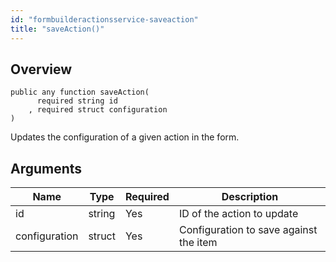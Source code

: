 ```yaml
---
id: "formbuilderactionsservice-saveaction"
title: "saveAction()"
---
```



## Overview




```luceescript
public any function saveAction(
      required string id           
    , required struct configuration
)
```

Updates the configuration of a given action in the form.

## Arguments


<div class="table-responsive"><table class="table"><thead><tr><th>Name</th><th>Type</th><th>Required</th><th>Description</th></tr></thead><tbody><tr><td>id</td><td>string</td><td>Yes</td><td>ID of the action to update</td></tr><tr><td>configuration</td><td>struct</td><td>Yes</td><td>Configuration to save against the item</td></tr></tbody></table></div>